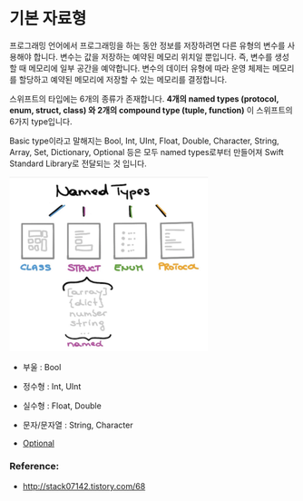 # 기본 자료형

프로그래밍 언어에서 프로그래밍을 하는 동안 정보를 저장하려면 다른 유형의 변수를 사용해야 합니다. 변수는 값을 저장하는 예약된 메모리 위치일 뿐입니다. 즉, 변수를 생성할 때 메모리에 일부 공간을 예약합니다. 변수의 데이터 유형에 따라 운영 체제는 메모리를 할당하고 예약된 메모리에 저장할 수 있는 메모리를 결정합니다.

스위프트의 타입에는 6개의 종류가 존재합니다. **4개의 named types (protocol, enum, struct, class) 와 2개의 compound type (tuple, function)** 이 스위프트의 6가지 type입니다.

Basic type이라고 말해지는 Bool, Int, UInt, Float, Double, Character, String, Array, Set, Dictionary, Optional 등은 모두 named types로부터 만들어져 Swift Standard Library로 전달되는 것 입니다.

<img src="./assets/types.png" width = 350>

- 부울 :  Bool

- 정수형 : Int, UInt

- 실수형 : Float, Double

- 문자/문자열 : String, Character

- [Optional](../features/optional.md)


### Reference:

- http://stack07142.tistory.com/68
